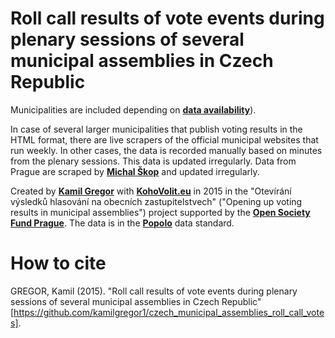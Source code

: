 # Roll call results of vote events during plenary sessions of several municipal assemblies in Czech Republic

Municipalities are included depending on <a href = "http://blog.openingparliament.org/post/108553329888/surveying-parliamentary-data-openness-in-6300"><strong>data availability</strong></a>).

In case of several larger municipalities that publish voting results in the HTML format, there are live scrapers of the official municipal websites that run weekly. In other cases, the data is recorded manually based on minutes from the plenary sessions. This data is updated irregularly. Data from Prague are scraped by <a href = "https://github.com/michalskop/datapackages"><strong>Michal Škop</strong></a> and updated irregularly.

Created by <a href = "https://twitter.com/kamilgregor"><strong>Kamil Gregor</strong></a> with <a href = "http://kohovolit.eu/en/"><strong>KohoVolit.eu</strong></a> in 2015 in the "Otevírání výsledků hlasování na obecních zastupitelstvech" ("Opening up voting results in municipal assemblies") project supported by the <a href = "http://www.osf.cz"><strong>Open Society Fund Prague</strong></a>. The data is in the <a href = "http://popoloproject.com/"><strong>Popolo</strong></a> data standard.

# How to cite

GREGOR, Kamil (2015). "Roll call results of vote events during plenary sessions of several municipal assemblies in Czech Republic" [https://github.com/kamilgregor1/czech_municipal_assemblies_roll_call_votes].
